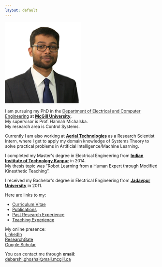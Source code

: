 ```yaml
---
layout: default
---
```


<img src="/images/DPG_foreground.png"
     alt=""
     width="50%">

I am pursuing my PhD in the [Department of Electrical and Computer Engineering](https://www.mcgill.ca/ece/) at [**McGill University**](https://www.mcgill.ca/).  
My supervisor is Prof. Hannah Michalska.  
My research area is Control Systems.

Currently I am also working at [**Aerial Technologies**](https://www.aerial.ai) as a Research Scientist Intern, where I get to apply my domain knowledge of Systems Theory to solve practical problems in Artificial Intelligence/Machine Learning.

I completed my Master's degree in Electrical Engineering from [**Indian Institute of Technology Kanpur**](https://www.iitk.ac.in/) in 2014.  
My thesis topic was “Robot Learning from a Human Expert through Modified Kinesthetic Teaching”.

I received my Bachelor's degree in Electrical Engineering from [**Jadavpur University**](http://www.jaduniv.edu.in/) in 2011.

Here are links to my:  
* [Curriculum Vitae](/docs/dpg_cv.pdf)  
* [Publications](publications)  
* [Past Research Experience](past-research-exp)
* [Teaching Experience](teaching-exp)

My online presence:  
[LinkedIn](https://www.linkedin.com/in/dpghoshal)  
[ResearchGate](https://www.researchgate.net/profile/Debarshi_Ghoshal)  
[Google Scholar](https://scholar.google.com/citations?user=p5brCxoAAAAJ)

You can contact me through **email**:  
debarshi.ghoshal@mail.mcgill.ca  
